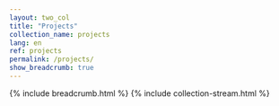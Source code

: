 ```yaml
---
layout: two_col
title: "Projects"
collection_name: projects
lang: en
ref: projects
permalink: /projects/
show_breadcrumb: true
---
```

{% include breadcrumb.html %}
{% include collection-stream.html %}
